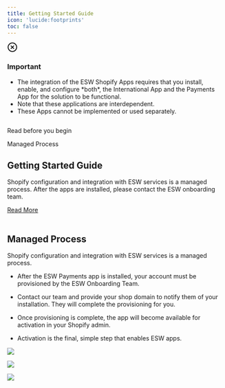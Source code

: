 ```yaml
---
title: Getting Started Guide
icon: 'lucide:footprints'
toc: false
---
```


<div class="bg-red-50 border border-red-200 text-sm text-red-800 rounded-lg p-4 dark:bg-red-800/10 dark:border-red-900 dark:text-red-500" role="alert" tabindex="-1" aria-labelledby="hs-with-list-label">
  <div class="flex">
    <div class="shrink-0">
      <svg class="shrink-0 size-4 mt-0.5" xmlns="http://www.w3.org/2000/svg" width="24" height="24" viewBox="0 0 24 24" fill="none" stroke="currentColor" stroke-width="2" stroke-linecap="round" stroke-linejoin="round">
        <circle cx="12" cy="12" r="10"></circle>
        <path d="m15 9-6 6"></path>
        <path d="m9 9 6 6"></path>
      </svg>
    </div>
    <div class="ms-4">
      <h3 id="hs-with-list-label" class="text-sm font-semibold">
        Important
      </h3>
      <div class="mt-2 text-sm text-red-700 dark:text-red-400">
        <ul class="list-disc space-y-1 ps-5">
          <li>
            The integration of the ESW Shopify Apps requires that you install, enable, and configure *both*, the International App and the Payments App for the solution to be functional.
          </li>
          <li>
            Note that these applications are interdependent.
          </li>
          <li>
            These Apps cannot be implemented or used separately.
          </li>
        </ul>
      </div>
    </div>
  </div>
</div>

<div class="container mx-auto p-4 md:py-4 px-0 md:p-10 md:px-0">
  <div class="relative px-10 md:p-0 transform duration-500 shadow-sm">
    <img class="xl:max-w-6xl" src="/e9d97aa0-f187-47e8-ab8a-34c41cc5eac6.webp" alt="">
    <div class="content bg-white dark:bg-gray-900 p-2 pt-8 md:p-12 pb-12 lg:max-w-lg w-full lg:absolute top-48 left-2 opacity-85">
      <div class="flex justify-between font-bold text-sm">
        <p class="text-black dark:text-white">Read before you begin</p>
        <p class="text-gray-400 dark:text-gray-300">Managed Process</p>
      </div>
      <h2 class="text-3xl font-semibold mt-4 md:mt-10 text-black dark:text-white">Getting Started Guide</h2>
      <p class="my-3 text-justify font-medium text-gray-700 dark:text-gray-300 md:tracking-normal leading-relaxed">
        Shopify configuration and integration with ESW services is a managed process. After the apps are installed, please contact the ESW onboarding team.
      </p>
      <a href="https://esw-know.vercel.app/shopify/getting-started-guide/getting-started#managed-process" 
   class="mt-2 md:mt-5 p-3 px-5 bg-black text-white font-bold text-sm hover:bg-purple-800 inline-block">
  Read More
</a>
    </div>
  </div>

<br>



## Managed Process

Shopify configuration and integration with ESW services is a managed process.

- After the ESW Payments app is installed, your account must be provisioned by the ESW Onboarding Team.

- Contact our team and provide your shop domain to notify them of your installation. They will complete the provisioning for you.

- Once provisioning is complete, the app will become available for activation in your Shopify admin.

- Activation is the final, simple step that enables ESW apps.


![](https://mermaid.ink/img/pako:eNp1klFr4zAMx7-K8HM60ialqR8GZYMyuEEh7cuRF1-spuYSOefI27LS7z676eCgd3qS_P9JsiyfRW01CikqGvCPR6rx2ajGqa4iCKY8W_LdL3RT3CvHpja9IoYDqAEOw7-kMkrlyfbmOMJGd4bumX1k9jiwoQZ26IzV99A2Qls7-2HesLoVOcweH0sJLzSwalvgEwaf0ZFiY0m1sOn7_5I7NXZIPNxBG61Bwatyv5EnoQzCXsKTJe1rBr5dlS28qdZoxQhHT_XU1PA4Ze1D1lbCztkaUcO74RM0dtaGAcAShLeNxzE7ziMS0aHrlNFhB-dYoRLhmh1WQgZX41H5lquwnktA4zbKkWoh2XlMhLO-OX0Hvo9Fb9sT8qjaIZyGV_xpbfcNNS52umUjaXRP1hMLOc-KKyzkWXwIuVinD8tilRb5PE-X2WKViDFAafpQrPN8keardZFl8-ySiM9r-SCslulfNk8EasPWvU4f7PrPLl9YMMlV?type=png)

![](/mermaid-diagram-2025-08-11-164230.png)


![](/mermaid-diagram-2025-08-11-165256.svg)
